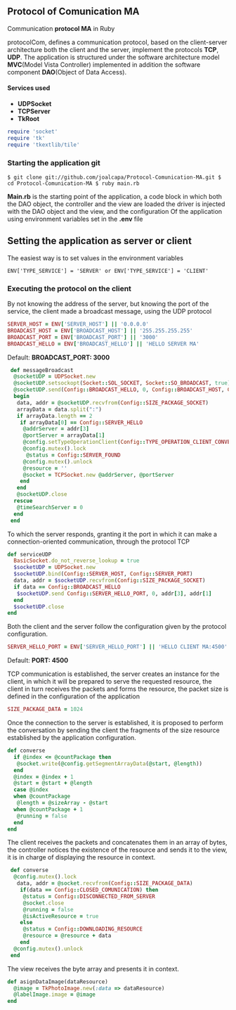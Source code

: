 ## Protocol of Comunication MA
Communication **protocol MA** in Ruby

protocolCom, defines a communication protocol, based on the client-server architecture
both the client and the server, implement the protocols **TCP**, **UDP**.
The application is structured under the software architecture model **MVC**(Model Vista Controller)
implemented in addition the software component **DAO**(Object of Data Access).

#### Services used
* **UDPSocket**
* **TCPServer**
* **TkRoot**

``` ruby
require 'socket'
require 'tk'
require 'tkextlib/tile'
```

### Starting the application git
`
$ git clone git://github.com/joalcapa/Protocol-Comunication-MA.git
$ cd Protocol-Comunication-MA
$ ruby main.rb
`

**Main.rb** is the starting point of the application, a code block in which both the DAO object, the controller and the view are loaded
the driver is injected with the DAO object and the view, and the configuration Of the application using environment variables
set in the **.env** file

## Setting the application as server or client
The easiest way is to set values in the environment variables

`
ENV['TYPE_SERVICE'] = 'SERVER' or
ENV['TYPE_SERVICE'] = 'CLIENT'
`

### Executing the protocol on the client
By not knowing the address of the server, but knowing the port of the service, the client made a broadcast message, using the UDP protocol

``` ruby
SERVER_HOST = ENV['SERVER_HOST'] || '0.0.0.0'
BROADCAST_HOST = ENV['BROADCAST_HOST'] || '255.255.255.255'
BROADCAST_PORT = ENV['BROADCAST_PORT'] || '3000'
BROADCAST_HELLO = ENV['BROADCAST_HELLO'] || 'HELLO SERVER MA'
```

Default: **BROADCAST_PORT: 3000**

``` ruby
 def messageBroadcast
  @socketUDP = UDPSocket.new
  @socketUDP.setsockopt(Socket::SOL_SOCKET, Socket::SO_BROADCAST, true)
  @socketUDP.send(Config::BROADCAST_HELLO, 0, Config::BROADCAST_HOST, Config::BROADCAST_PORT)
  begin
   data, addr = @socketUDP.recvfrom(Config::SIZE_PACKAGE_SOCKET)
   arrayData = data.split(":")
   if arrayData.length == 2
    if arrayData[0] == Config::SERVER_HELLO
     @addrServer = addr[3]
     @portServer = arrayData[1]
     @config.setTypeOperationClient(Config::TYPE_OPERATION_CLIENT_CONVERSATION)
     @config.mutex().lock
      @status = Config::SERVER_FOUND
     @config.mutex().unlock
     @resource = ''
     @socket = TCPSocket.new @addrServer, @portServer
    end
   end
   @socketUDP.close
  rescue
   @timeSearchServer = 0
  end 
 end
```

To which the server responds, granting it the port in which it can make a connection-oriented communication, through the protocol TCP

``` ruby
def serviceUDP
  BasicSocket.do_not_reverse_lookup = true
  $socketUDP = UDPSocket.new
  $socketUDP.bind(Config::SERVER_HOST, Config::SERVER_PORT)
  data, addr = $socketUDP.recvfrom(Config::SIZE_PACKAGE_SOCKET)
  if data == Config::BROADCAST_HELLO
   $socketUDP.send Config::SERVER_HELLO_PORT, 0, addr[3], addr[1]
  end
  $socketUDP.close
end
```

Both the client and the server follow the configuration given by the protocol configuration.

``` ruby
SERVER_HELLO_PORT = ENV['SERVER_HELLO_PORT'] || 'HELLO CLIENT MA:4500'
```

Default: **PORT: 4500**

TCP communication is established, the server creates an instance for the client, in which it will be prepared to serve the requested resource, the client in turn receives the packets and forms the resource, the packet size is defined in the configuration of the application
``` ruby
SIZE_PACKAGE_DATA = 1024
```

Once the connection to the server is established, it is proposed to perform the conversation by sending the client the fragments of the size resource established by the application configuration.

``` ruby
def converse
  if @index <= @countPackage then
   @socket.write(@config.getSegmentArrayData(@start, @length))
  end
  @index = @index + 1
  @start = @start + @length
  case @index
  when @countPackage
   @length = @sizeArray - @start
  when @countPackage + 1
   @running = false
  end
end
```

The client receives the packets and concatenates them in an array of bytes, the controller notices the existence of the resource and sends it to the view, it is in charge of displaying the resource in context.

``` ruby
 def converse
  @config.mutex().lock
   data, addr = @socket.recvfrom(Config::SIZE_PACKAGE_DATA)
    if(data == Config::CLOSED_COMUNICATION) then
     @status = Config::DISCONNECTED_FROM_SERVER
     @socket.close
     @running = false
     @isActiveResource = true
    else
     @status = Config::DOWNLOADING_RESOURCE
     @resource = @resource + data
    end
  @config.mutex().unlock
 end
```

The view receives the byte array and presents it in context.

``` ruby
def asignDataImage(dataResource)
  @image = TkPhotoImage.new(:data => dataResource)
  @labelImage.image = @image
end
```
